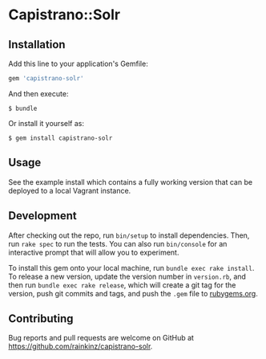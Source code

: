 # Capistrano::Solr

## Installation

Add this line to your application's Gemfile:

```ruby
gem 'capistrano-solr'
```

And then execute:

    $ bundle

Or install it yourself as:

    $ gem install capistrano-solr

## Usage

See the example install which contains a fully working version that can be
deployed to a local Vagrant instance.

## Development

After checking out the repo, run `bin/setup` to install dependencies. Then,
run `rake spec` to run the tests. You can also run `bin/console` for an
interactive prompt that will allow you to experiment.

To install this gem onto your local machine, run `bundle exec rake install`. To
release a new version, update the version number in `version.rb`, and then run
`bundle exec rake release`, which will create a git tag for the version,
push git commits and tags, and push the `.gem` file to
[rubygems.org](https://rubygems.org).

## Contributing

Bug reports and pull requests are welcome on GitHub at
https://github.com/rainkinz/capistrano-solr.

